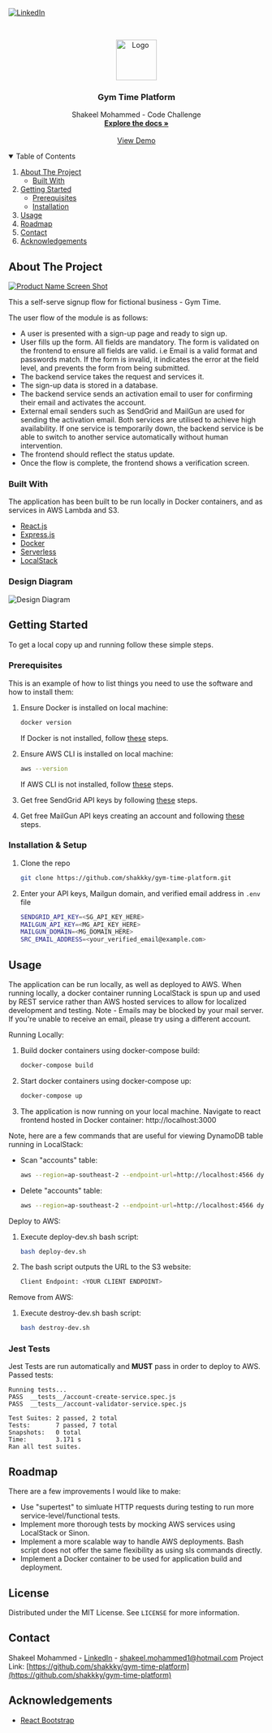 [![LinkedIn][linkedin-shield]][linkedin-url]

<br />
<p align="center">
  <a href="https://github.com/shakkky/gym-time-platform">
    <img src="images/logo.jpg" alt="Logo" width="80" height="80">
  </a>

  <h3 align="center">Gym Time Platform</h3>

  <p align="center">
    Shakeel Mohammed - Code Challenge
    <br />
    <a href="https://github.com/shakkky/gym-time-platform"><strong>Explore the docs »</strong></a>
    <br />
    <br />
    <a href="http://gym-time-platform-452098011534.s3-website-ap-southeast-2.amazonaws.com">View Demo</a>
  </p>
</p>



<!-- TABLE OF CONTENTS -->
<details open="open">
  <summary>Table of Contents</summary>
  <ol>
    <li>
      <a href="#about-the-project">About The Project</a>
      <ul>
        <li><a href="#built-with">Built With</a></li>
      </ul>
    </li>
    <li>
      <a href="#getting-started">Getting Started</a>
      <ul>
        <li><a href="#prerequisites">Prerequisites</a></li>
        <li><a href="#installation">Installation</a></li>
      </ul>
    </li>
    <li><a href="#usage">Usage</a></li>
    <li><a href="#roadmap">Roadmap</a></li>
    <li><a href="#contact">Contact</a></li>
    <li><a href="#acknowledgements">Acknowledgements</a></li>
  </ol>
</details>

## About The Project

[![Product Name Screen Shot][product-screenshot]](http://gym-time-platform-452098011534.s3-website-ap-southeast-2.amazonaws.com)

This a self-serve signup flow for fictional business - Gym Time.

The user flow of the module is as follows:
* A user is presented with a sign-up page and ready to sign up. 
* User fills up the form. All fields are mandatory. The form is validated on the frontend to ensure all fields are valid. i.e Email is a valid format and passwords match. If the form is invalid, it indicates the error at the field level, and prevents the form from being submitted.
* The backend service takes the request and services it.
* The sign-up data is stored in a database.
* The backend service sends an activation email to user for confirming their email and activates the
account.
* External email senders such as SendGrid and MailGun are used for sending the activation email. Both services are utilised to achieve high availability. If one service is temporarily down, the backend
service is be able to switch to another service automatically without human intervention.
* The frontend should reflect the status update.
* Once the flow is complete, the frontend shows a verification screen.

### Built With

The application has been built to be run locally in Docker containers, and as services in AWS Lambda and S3.
* [React.js](https://reactjs.org)
* [Express.js](https://expressjs.com)
* [Docker](https://www.docker.com)
* [Serverless](https://www.serverless.com)
* [LocalStack](https://localstack.cloud)

### Design Diagram
![Design Diagram][design-diagram]

## Getting Started

To get a local copy up and running follow these simple steps.

### Prerequisites

This is an example of how to list things you need to use the software and how to install them:
1. Ensure Docker is installed on local machine:
    ```sh
    docker version
    ```
    If Docker is not installed, follow [these](https://docs.docker.com/get-docker) steps.

2. Ensure AWS CLI is installed on local machine:
    ```sh
    aws --version
    ```
    If AWS CLI is not installed, follow [these](https://docs.aws.amazon.com/cli/latest/userguide/cli-chap-install.html) steps.

3. Get free SendGrid API keys by following [these](https://sendgrid.com/docs/for-developers/sending-email/api-getting-started) steps.

4. Get free MailGun API keys creating an account and following [these](https://help.mailgun.com/hc/en-us/articles/203380100-Where-Can-I-Find-My-API-Key-and-SMTP-Credentials-) steps.

### Installation & Setup

1. Clone the repo
    ```sh
    git clone https://github.com/shakkky/gym-time-platform.git
    ```
2. Enter your API keys, Mailgun domain, and verified email address in `.env` file
    ```sh
    SENDGRID_API_KEY=<SG_API_KEY_HERE>
    MAILGUN_API_KEY=<MG_API_KEY_HERE>
    MAILGUN_DOMAIN=<MG_DOMAIN_HERE>
    SRC_EMAIL_ADDRESS=<your_verified_email@example.com>
    ```

## Usage
The application can be run locally, as well as deployed to AWS. When running locally, a docker container running LocalStack is spun up and used by REST service rather than AWS hosted services to allow for localized development and testing. Note - Emails may be blocked by your mail server. If you're unable to receive an email, please try using a different account.

Running Locally:
1. Build docker containers using docker-compose build:
    ```sh
    docker-compose build
    ```
2. Start docker containers using docker-compose up:
    ```sh
    docker-compose up
    ```
3. The application is now running on your local machine. Navigate to react frontend hosted in Docker container: http://localhost:3000

Note, here are a few commands that are useful for viewing DynamoDB table running in LocalStack:
* Scan "accounts" table:
    ```sh
    aws --region=ap-southeast-2 --endpoint-url=http://localhost:4566 dynamodb scan --table-name=accounts
    ```
* Delete "accounts" table:
    ```sh
    aws --region=ap-southeast-2 --endpoint-url=http://localhost:4566 dynamodb delete-table --table-name=accounts
    ```

Deploy to AWS:
1. Execute deploy-dev.sh bash script:
    ```sh
    bash deploy-dev.sh
    ```
2. The bash script outputs the URL to the S3 website:
    ```sh
    Client Endpoint: <YOUR CLIENT ENDPOINT>
    ```

Remove from AWS:
1. Execute destroy-dev.sh bash script:
    ```sh
    bash destroy-dev.sh
    ```
### Jest Tests
Jest Tests are run automatically and **MUST** pass in order to deploy to AWS.
Passed tests:
  ```
  Running tests...
  PASS  __tests__/account-create-service.spec.js
  PASS  __tests__/account-validator-service.spec.js

  Test Suites: 2 passed, 2 total
  Tests:       7 passed, 7 total
  Snapshots:   0 total
  Time:        3.171 s
  Ran all test suites.
  ```

## Roadmap
There are a few improvements I would like to make:
* Use "supertest" to simluate HTTP requests during testing to run more service-level/functional tests.
* Implement more thorough tests by mocking AWS services using LocalStack or Sinon.
* Implement a more scalable way to handle AWS deployments. Bash script does not offer the same flexibility as using sls commands directly.
* Implement a Docker container to be used for application build and deployment.

## License
Distributed under the MIT License. See `LICENSE` for more information.

## Contact
Shakeel Mohammed - [LinkedIn](https://www.linkedin.com/in/shakeel-mohammed-5b046a183/) - shakeel.mohammed1@hotmail.com
Project Link: [https://github.com/shakkky/gym-time-platform](https://github.com/shakkky/gym-time-platform)

## Acknowledgements
* [React Bootstrap](https://react-bootstrap.github.io)


[linkedin-shield]: https://img.shields.io/badge/-LinkedIn-black.svg?style=for-the-badge&logo=linkedin&colorB=555
[linkedin-url]: https://www.linkedin.com/in/shakeel-mohammed-5b046a183/
[product-screenshot]: images/screenshot.jpg
[design-diagram]: images/design-diagram.png